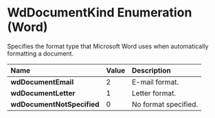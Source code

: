 
# WdDocumentKind Enumeration (Word)

Specifies the format type that Microsoft Word uses when automatically formatting a document.



|**Name**|**Value**|**Description**|
|:-----|:-----|:-----|
|**wdDocumentEmail**|2|E-mail format.|
|**wdDocumentLetter**|1|Letter format.|
|**wdDocumentNotSpecified**|0|No format specified.|
